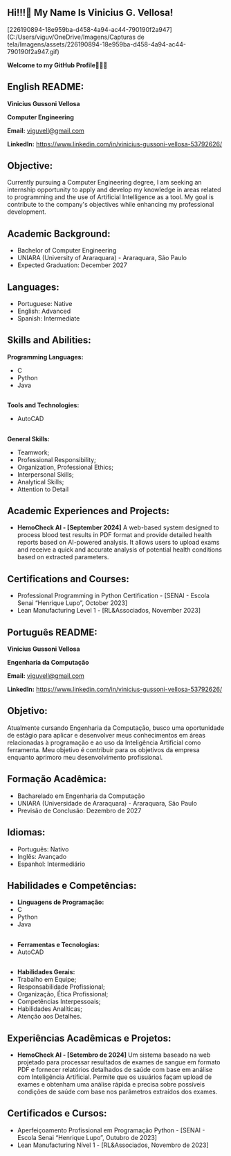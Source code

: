 ## Hi!!!👋 My Name Is Vinicius G. Vellosa!   

[226190894-18e959ba-d458-4a94-ac44-790190f2a947](C:/Users/viguv/OneDrive/Imagens/Capturas de tela/Imagens/assets/226190894-18e959ba-d458-4a94-ac44-790190f2a947.gif)

**Welcome to my GitHub Profile🧑🏻‍💻**

## English README:

**Vinicius Gussoni Vellosa**                                                              

**Computer Engineering**

**Email:** viguvell@gmail.com

**LinkedIn:** https://www.linkedin.com/in/vinicius-gussoni-vellosa-53792626/


## Objective:

  Currently pursuing a Computer Engineering degree, I am seeking an internship opportunity to apply and develop my knowledge in areas related to programming and the use of Artificial Intelligence as a tool.
  My goal is contribute to the company's objectives while enhancing my professional development.


## Academic Background:

* Bachelor of Computer Engineering
* UNIARA (University of Araraquara) - Araraquara, São Paulo
* Expected Graduation: December 2027


## Languages:

* Portuguese: Native
* English: Advanced
* Spanish: Intermediate


## Skills and Abilities:

**Programming Languages:**
* C
* Python
* Java
##
  
**Tools and Technologies:**
* AutoCAD
##

**General Skills:**
* Teamwork;
* Professional Responsibility;
* Organization, Professional Ethics;
* Interpersonal Skills;
* Analytical Skills;
* Attention to Detail


## Academic Experiences and Projects:

* **HemoCheck AI - [September 2024]**  A web-based system designed to process blood test results in PDF format and provide detailed health reports based on AI-powered analysis.
It allows users to upload exams and receive a quick and accurate analysis of potential health conditions based on extracted parameters.


## Certifications and Courses:

* Professional Programming in Python Certification - [SENAI - Escola Senai “Henrique Lupo”, October 2023]
* Lean Manufacturing Level 1 - [RL&Associados, November 2023]





## Português README:

**Vinicius Gussoni Vellosa**

**Engenharia da Computação**

**Email:** viguvell@gmail.com

**LinkedIn:** https://www.linkedin.com/in/vinicius-gussoni-vellosa-53792626/


## Objetivo:

Atualmente cursando Engenharia da Computação, busco uma oportunidade de estágio para aplicar e desenvolver meus conhecimentos em áreas relacionadas à programação e ao uso da Inteligência Artificial como ferramenta.
Meu objetivo é contribuir para os objetivos da empresa enquanto aprimoro meu desenvolvimento profissional.


## Formação Acadêmica:

* Bacharelado em Engenharia da Computação
* UNIARA (Universidade de Araraquara) - Araraquara, São Paulo
* Previsão de Conclusão: Dezembro de 2027


## Idiomas:

* Português: Nativo
* Inglês: Avançado
* Espanhol: Intermediário


## Habilidades e Competências:

* **Linguagens de Programação:**
* C
* Python
* Java
##

* **Ferramentas e Tecnologias:**
* AutoCAD
##

* **Habilidades Gerais:**
* Trabalho em Equipe;
* Responsabilidade Profissional;
* Organização, Ética Profissional;
* Competências Interpessoais;
* Habilidades Analíticas;
* Atenção aos Detalhes.


## Experiências Acadêmicas e Projetos:

* **HemoCheck AI - [Setembro de 2024]** Um sistema baseado na web projetado para processar resultados de exames de sangue em formato PDF e fornecer relatórios detalhados de saúde com base em análise com Inteligência Artificial.
Permite que os usuários façam upload de exames e obtenham uma análise rápida e precisa sobre possíveis condições de saúde com base nos parâmetros extraídos dos exames.


## Certificados e Cursos:

* Aperfeiçoamento Profissional em Programação Python - [SENAI - Escola Senai “Henrique Lupo”, Outubro de 2023]
* Lean Manufacturing Nível 1 - [RL&Associados, Novembro de 2023]
